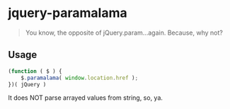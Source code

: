 jquery-paramalama
=================

> You know, the opposite of jQuery.param...again. Because, why not?

## Usage

```js
(function ( $ ) {
    $.paramalama( window.location.href );
})( jQuery )
```

It does NOT parse arrayed values from string, so, ya.